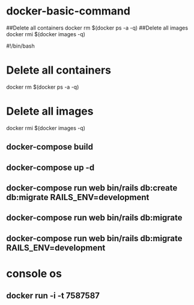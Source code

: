 # docker-basic-command

##Delete all containers
docker rm $(docker ps -a -q)
##Delete all images
docker rmi $(docker images -q)

#!/bin/bash
# Delete all containers
docker rm $(docker ps -a -q)
# Delete all images
docker rmi $(docker images -q)



## docker-compose build
## docker-compose up -d

## docker-compose run web bin/rails db:create db:migrate RAILS_ENV=development
## docker-compose run web bin/rails db:migrate
## docker-compose run web bin/rails db:migrate RAILS_ENV=development


# console os
## docker run -i -t 7587587
